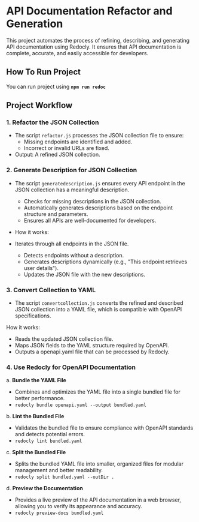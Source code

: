 # API Documentation Refactor and Generation

This project automates the process of refining, describing, and generating API documentation using Redocly. It ensures that API documentation is complete, accurate, and easily accessible for developers.

## How To Run Project

You can run project using **`npm run redoc`**

## Project Workflow

### 1. **Refactor the JSON Collection**

- The script `refactor.js` processes the JSON collection file to ensure:
  - Missing endpoints are identified and added.
  - Incorrect or invalid URLs are fixed.
- Output: A refined JSON collection.

### 2. **Generate Description for JSON Collection**

- The script `generatedescription.js` ensures every API endpoint in the JSON collection has a meaningful description.
  - Checks for missing descriptions in the JSON collection.
  - Automatically generates descriptions based on the endpoint structure and parameters.
  - Ensures all APIs are well-documented for developers.
- How it works:

- Iterates through all endpoints in the JSON file.
  - Detects endpoints without a description.
  - Generates descriptions dynamically (e.g., "This endpoint retrieves user details").
  - Updates the JSON file with the new descriptions.

### 3. **Convert Collection to YAML**

- The script `convertcollection.js` converts the refined and described JSON collection into a YAML file, which is compatible with OpenAPI specifications.

How it works:

- Reads the updated JSON collection file.
- Maps JSON fields to the YAML structure required by OpenAPI.
- Outputs a openapi.yaml file that can be processed by Redocly.

### 4. **Use Redocly for OpenAPI Documentation**

a. **Bundle the YAML File**

- Combines and optimizes the YAML file into a single bundled file for better performance.
- `redocly bundle openapi.yaml --output bundled.yaml`

b. **Lint the Bundled File**

- Validates the bundled file to ensure compliance with OpenAPI standards and detects potential errors.
- `redocly lint bundled.yaml`

c. **Split the Bundled File**

- Splits the bundled YAML file into smaller, organized files for modular management and better readability.
- `redocly split bundled.yaml --outDir .`

d. **Preview the Documentation**

- Provides a live preview of the API documentation in a web browser, allowing you to verify its appearance and accuracy.
- `redocly preview-docs bundled.yaml`
